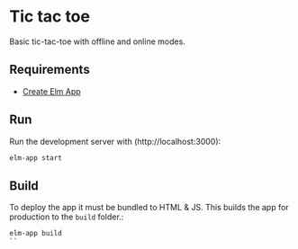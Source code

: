 # Tic tac toe

Basic tic-tac-toe with offline and online modes.

## Requirements
* [Create Elm App](https://github.com/halfzebra/create-elm-app)


## Run
Run the development server with (http://localhost:3000):
```sh
elm-app start
```


## Build
To deploy the app it must be bundled to HTML & JS. This builds the app for production to the `build` folder.:
```sh
elm-app build
``
